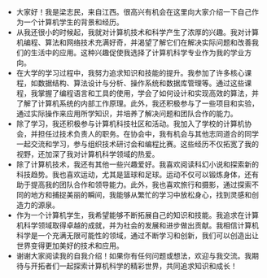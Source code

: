 - 大家好！我是梁志民，来自江西。很高兴有机会在这里向大家介绍一下自己作为一个计算机学生的背景和经历。
- 从我还很小的时候起，我就对计算机技术和科学产生了浓厚的兴趣。我对计算机编程、算法和网络技术充满好奇，并渴望了解它们在解决实际问题和改善我们的生活中的应用。这种兴趣促使我选择了计算机科学专业作为我的学业方向。
- 在大学的学习过程中，我努力追求知识和技能的提升。我参加了许多核心课程，如数据结构、算法设计与分析、操作系统和数据库管理等。通过这些课程，我掌握了编程语言和工具的使用，学会了如何设计和实现高效的算法，并了解了计算机系统的内部工作原理。此外，我还积极参与了一些项目和实验，通过实际操作来应用所学知识，并培养了解决问题和团队合作的能力。
- 除了学习，我还积极参与计算机科技社区和活动。我加入了学校的计算机协会，并担任过技术负责人的职务。在协会中，我有机会与其他志同道合的同学一起交流和学习，参与组织技术研讨会和编程比赛。这些经历不仅拓宽了我的视野，还加深了我对计算机科学领域的热爱。
- 除了计算机技术，我还有其他一些兴趣爱好。我喜欢阅读科幻小说和探索新的科技趋势。我也喜欢运动，尤其是篮球和足球。运动不仅可以锻炼身体，还有助于提高我的团队合作和领导能力。此外，我也喜欢旅行和摄影，通过探索不同的地方和捕捉美丽的瞬间，我能够从繁忙的学习中放松身心，找到灵感和创造力的源泉。
- 作为一个计算机学生，我希望能够不断拓展自己的知识和技能。我追求在计算机科学领域取得卓越的成就，并为社会的发展和进步做出贡献。我相信计算机科学是一个充满无限可能性的领域，通过不断学习和创新，我们可以创造出让世界变得更加美好的技术和应用。
- 谢谢大家阅读我的自我介绍！如果你有任何问题或想法，欢迎与我交流。我期待与开拓者们一起探索计算机科学的精彩世界，共同追求知识和成长！
